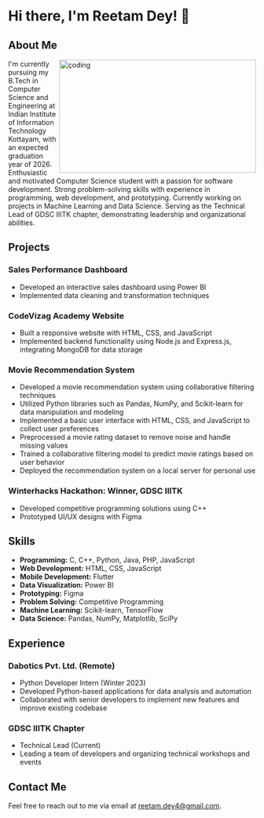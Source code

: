 # Hi there, I'm Reetam Dey! 👋

## About Me
<img  align="right" alt="çoding" width="400" height="230" src="https://camo.githubusercontent.com/7de37139d0b4c1ce40865e799b446c0e963a3dd8fb68d239707237c40604fa3d/68747470733a2f2f63646e2e6472696262626c652e636f6d2f75736572732f3733303730332f73637265656e73686f74732f363538313234332f6176656e746f2e676966">

I'm currently pursuing my B.Tech in Computer Science and Engineering at Indian Institute of Information Technology Kottayam, with an expected graduation year of 2026.
Enthusiastic and motivated Computer Science student with a passion for software development.
Strong problem-solving skills with experience in programming, web development, and prototyping.
Currently working on projects in Machine Learning and Data Science. Serving as the Technical Lead
of GDSC IIITK chapter, demonstrating leadership and organizational abilities.

## Projects


### Sales Performance Dashboard
- Developed an interactive sales dashboard using Power BI
- Implemented data cleaning and transformation techniques

### CodeVizag Academy Website
- Built a responsive website with HTML, CSS, and JavaScript
- Implemented backend functionality using Node.js and Express.js, integrating MongoDB for data storage

### Movie Recommendation System
- Developed a movie recommendation system using collaborative filtering techniques
- Utilized Python libraries such as Pandas, NumPy, and Scikit-learn for data manipulation and modeling
- Implemented a basic user interface with HTML, CSS, and JavaScript to collect user preferences
- Preprocessed a movie rating dataset to remove noise and handle missing values
- Trained a collaborative filtering model to predict movie ratings based on user behavior
- Deployed the recommendation system on a local server for personal use

### Winterhacks Hackathon: Winner, GDSC IIITK
- Developed competitive programming solutions using C++
- Prototyped UI/UX designs with Figma

## Skills

- **Programming:** C, C++, Python, Java, PHP, JavaScript
- **Web Development:** HTML, CSS, JavaScript
- **Mobile Development:** Flutter
- **Data Visualization:** Power BI
- **Prototyping:** Figma
- **Problem Solving:** Competitive Programming
- **Machine Learning:** Scikit-learn, TensorFlow
- **Data Science:** Pandas, NumPy, Matplotlib, SciPy

## Experience

### Dabotics Pvt. Ltd. (Remote)
- Python Developer Intern (Winter 2023)
- Developed Python-based applications for data analysis and automation
- Collaborated with senior developers to implement new features and improve existing codebase

### GDSC IIITK Chapter
- Technical Lead (Current)
- Leading a team of developers and organizing technical workshops and events

## Contact Me

Feel free to reach out to me via email at [reetam.dey4@gmail.com](mailto:reetam.dey4@gmail.com).

